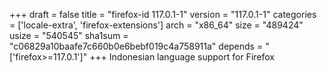 +++
draft = false
title = "firefox-id 117.0.1-1"
version = "117.0.1-1"
categories = ['locale-extra', 'firefox-extensions']
arch = "x86_64"
size = "489424"
usize = "540545"
sha1sum = "c06829a10baafe7c660b0e6bebf019c4a758911a"
depends = "['firefox>=117.0.1']"
+++
Indonesian language support for Firefox